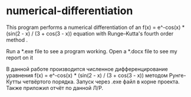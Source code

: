 # numerical-differentiation
This program performs a numerical differentiation of an f(x) = e^-cos(x) * (sin(2 - x) / (3 + cos(3 - x)) equation with Runge–Kutta's fourth order method .

Run a *.exe file to see a program working. 
Open a *.docx file to see my report on it


В данной работе производится численное дифференцирование уравнения  f(x) = e^-cos(x) * (sin(2 - x) / (3 + cos(3 - x)) методом Рунге-Кутты четвёртого порядка.
Запуск через .exe файл в корне проекта.
Также приложил отчёт по данной Л/Р. 
